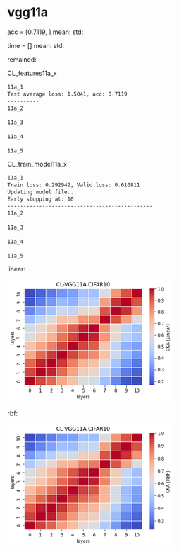 # vgg11a
acc = [0.7119, ] mean: std:

time = [] mean: std:

remained:

CL_features11a_x
```
11a_1
Test average loss: 1.5041, acc: 0.7119
----------
11a_2

11a_3

11a_4

11a_5

```

CL_train_model11a_x
```
11a_1
Train loss: 0.292942, Valid loss: 0.610811
Updating model file...
Early stopping at: 10
----------------------------------------------
11a_2

11a_3

11a_4

11a_5

```

linear:

![cl_vgg11a_linear](cl_vgg11a_linear.png)

rbf:

![cl_vgg11a_rbf](cl_vgg11a_rbf.png)
